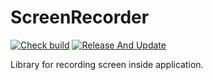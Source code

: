 # ScreenRecorder

[![Check build](https://github.com/Japskiddin/ScreenRecorder/actions/workflows/check_build.yml/badge.svg)](https://github.com/Japskiddin/ScreenRecorder/actions/workflows/check_build.yml)
[![Release And Update](https://github.com/Japskiddin/ScreenRecorder/actions/workflows/release.yml/badge.svg)](https://github.com/Japskiddin/ScreenRecorder/actions/workflows/release.yml)

Library for recording screen inside application.